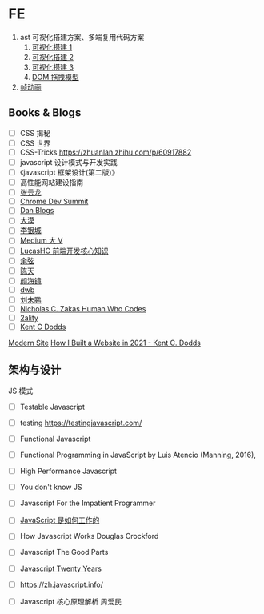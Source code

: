 # FE

1.  ast 可视化搭建方案、多端复用代码方案
    1. [可视化搭建 1](https://github.com/woai3c/Front-end-articles/issues/19)
    1. [可视化搭建 2](https://github.com/woai3c/Front-end-articles/issues/20)
    1. [可视化搭建 3](https://github.com/woai3c/Front-end-articles/issues/21)
    1. [DOM 拖拽模型](https://zhuanlan.zhihu.com/p/103245540)
1.  [帧动画](https://www.imooc.com/video/11812)

## Books & Blogs

- [ ] CSS 揭秘
- [ ] CSS 世界
- [ ] CSS-Tricks https://zhuanlan.zhihu.com/p/60917882
- [ ] javascript 设计模式与开发实践
- [ ] 《javascript 框架设计(第二版)》
- [ ] 高性能网站建设指南
- [ ] [张云龙](https://github.com/fouber/blog)
- [ ] [Chrome Dev Summit](https://space.bilibili.com/64169458/channel/detail?cid=157747)
- [ ] [Dan Blogs](https://overreacted.io/)
- [ ] [大漠](https://www.w3cplus.com/relearn-the-front-end-techniques.html)
- [ ] [李银城](https://zhuanlan.zhihu.com/p/33846206)
- [ ] [Medium 大 V](https://www.zhihu.com/question/53953267/answer/138367664)
- [ ] [LucasHC 前端开发核心知识](https://gitbook.cn/gitchat/column/5c91c813968b1d64b1e08fde)
- [ ] [余弦](https://www.zhihu.com/column/evilcos)
- [ ] [陈天](https://www.zhihu.com/people/tchen)
- [ ] [颜海镜](https://yanhaijing.com/)
- [ ] [dwb](http://dwbbb.com/)
- [ ] [刘未鹏](http://mindhacks.cn/2011/07/10/the-importance-of-knowing-why-part3/)
- [ ] [Nicholas C. Zakas Human Who Codes](https://humanwhocodes.com/)
- [ ] [2ality](https://2ality.com/)
- [ ] [Kent C Dodds](https://kentcdodds.com/blog/how-i-built-a-modern-website-in-2021)

[Modern Site](https://kentcdodds.com/blog/how-i-built-a-modern-website-in-2021)
[How I Built a Website in 2021 - Kent C. Dodds](https://www.youtube.com/watch?v=owOZMwNPAyc)

## 架构与设计

JS 模式

- [ ] Testable Javascript
- [ ] testing https://testingjavascript.com/
- [ ] Functional Javascript
- [ ] Functional Programming in JavaScript by Luis Atencio (Manning, 2016),
- [ ] High Performance Javascript

- [ ] You don't know JS
- [ ] Javascript For the Impatient Programmer
- [ ] [JavaScript 是如何工作的](https://segmentfault.com/a/1190000018854431)
- [ ] How Javascript Works Douglas Crockford
- [ ] Javascript The Good Parts
- [ ] [Javascript Twenty Years](https://cn.history.js.org/)
- [ ] https://zh.javascript.info/
- [ ] Javascript 核心原理解析 周爱民
